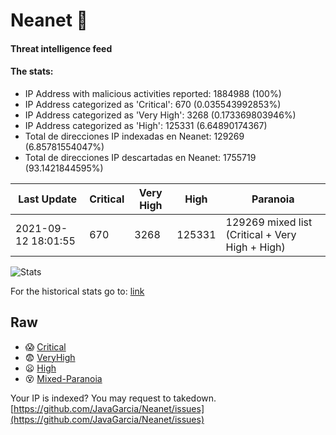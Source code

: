 # Neanet :hocho:
#### Threat intelligence feed
#### The stats:

- IP Address with malicious activities reported: 1884988 (100%)
- IP Address categorized as 'Critical':  670 (0.035543992853%)
- IP Address categorized as 'Very High':  3268 (0.173369803946%)
- IP Address categorized as 'High':  125331 (6.64890174367)
- Total de direcciones IP indexadas en Neanet:  129269 (6.85781554047%)
- Total de direcciones IP descartadas en Neanet:  1755719 (93.1421844595%)

| Last Update | Critical | Very High | High | Paranoia |
| --- | --- | --- | --- | --- |
| 2021-09-12 18:01:55 | 670 | 3268 | 125331 | 129269 mixed list (Critical + Very High + High)|

![Stats](https://docs.google.com/spreadsheets/d/e/2PACX-1vSnaNMIXVabIpDJjufMlzH7poXnshF3mgd8Is1g9ytUEzVsP5my4Trn8f-xkoLLQ38xpL3HtmUexLo6/pubchart?oid=501124687&format=image)

For the historical stats go to: [link](/stats.csv)
## Raw
- :scream: [Critical](https://raw.githubusercontent.com/JavaGarcia/Neanet/master/blacklists/neanet_critical.txt)
- :fearful: [VeryHigh](https://raw.githubusercontent.com/JavaGarcia/Neanet/master/blacklists/neanet_veryHigh.txtt)
- :frowning: [High](https://raw.githubusercontent.com/JavaGarcia/Neanet/master/blacklists/neanet_high.txt)
- :dizzy_face: [Mixed-Paranoia](https://raw.githubusercontent.com/JavaGarcia/Neanet/master/blacklists/neanet_all.txt)


Your IP is indexed? You may request to takedown. [https://github.com/JavaGarcia/Neanet/issues](https://github.com/JavaGarcia/Neanet/issues)

















































































































































































































































































































































































































































































































































































































































































































































































































































































































































































































































































































































































































































































































































































































































































































































































































































































































































































































































































































































































































































































































































































































































































































































































































































































































































































































































































































































































































































































































































































































































































































































































































































































































































































































































































































































































































































































































































































































































































































































































































































































































































































































































































































































































































































































































































































































































































































































































































































































































































































































































































































































































































































































































































































































































































































































































































































































































































































































































































































































































































































































































































































































































































































































































































































































































































































































































































































































































































































































































































































































































































































































































































































































































































































































































































































































































































































































































































































































































































































































































































































































































































































































































































































































































































































































































































































































































































































































































































































































































